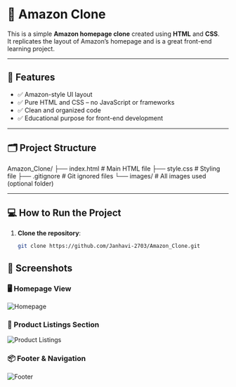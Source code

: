 # 🛒 Amazon Clone

This is a simple **Amazon homepage clone** created using **HTML** and **CSS**.  
It replicates the layout of Amazon’s homepage and is a great front-end learning project.

---

## 🚀 Features

- ✅ Amazon-style UI layout
- ✅ Pure HTML and CSS – no JavaScript or frameworks
- ✅ Clean and organized code
- ✅ Educational purpose for front-end development

---

## 🗂️ Project Structure

Amazon_Clone/
├── index.html # Main HTML file
├── style.css # Styling file
├── .gitignore # Git ignored files
└── images/ # All images used (optional folder)

---

## 💻 How to Run the Project

1. **Clone the repository**:
   ```bash
   git clone https://github.com/Janhavi-2703/Amazon_Clone.git

## 📸 Screenshots

### 🖥️ Homepage View
![Homepage](Screenshot%202025-05-24%20155516.png)

### 🔎 Product Listings Section
![Product Listings](Screenshot%202025-05-24%20155533.png)

### 📦 Footer & Navigation
![Footer](Screenshot%202025-05-24%20155714.png)

